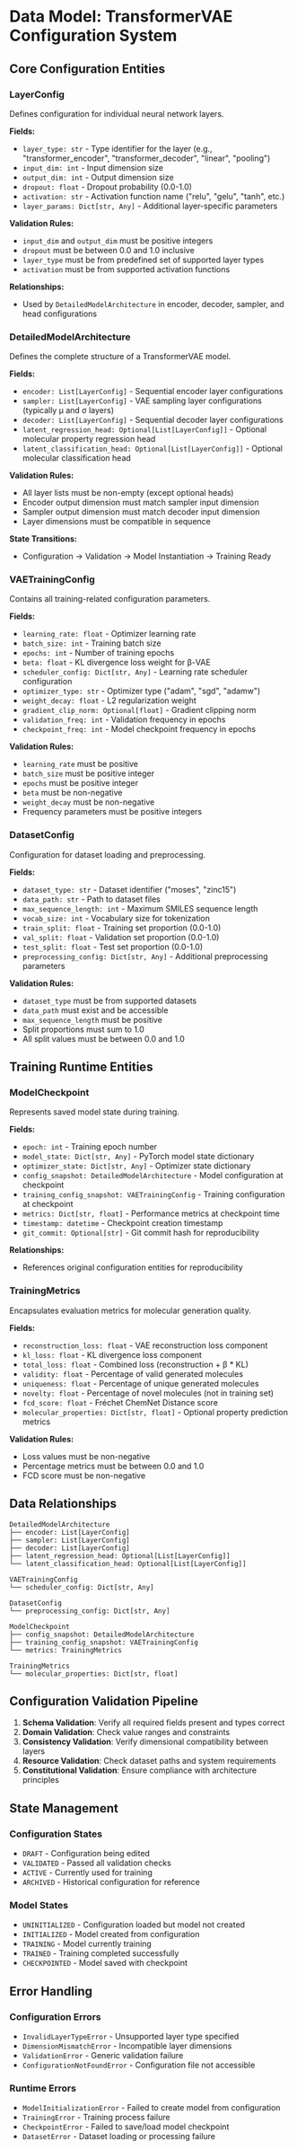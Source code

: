 # Data Model: TransformerVAE Configuration System

## Core Configuration Entities

### LayerConfig
Defines configuration for individual neural network layers.

**Fields:**
- `layer_type: str` - Type identifier for the layer (e.g., "transformer_encoder", "transformer_decoder", "linear", "pooling")
- `input_dim: int` - Input dimension size
- `output_dim: int` - Output dimension size
- `dropout: float` - Dropout probability (0.0-1.0)
- `activation: str` - Activation function name ("relu", "gelu", "tanh", etc.)
- `layer_params: Dict[str, Any]` - Additional layer-specific parameters

**Validation Rules:**
- `input_dim` and `output_dim` must be positive integers
- `dropout` must be between 0.0 and 1.0 inclusive
- `layer_type` must be from predefined set of supported layer types
- `activation` must be from supported activation functions

**Relationships:**
- Used by `DetailedModelArchitecture` in encoder, decoder, sampler, and head configurations

### DetailedModelArchitecture
Defines the complete structure of a TransformerVAE model.

**Fields:**
- `encoder: List[LayerConfig]` - Sequential encoder layer configurations
- `sampler: List[LayerConfig]` - VAE sampling layer configurations (typically μ and σ layers)
- `decoder: List[LayerConfig]` - Sequential decoder layer configurations
- `latent_regression_head: Optional[List[LayerConfig]]` - Optional molecular property regression head
- `latent_classification_head: Optional[List[LayerConfig]]` - Optional molecular classification head

**Validation Rules:**
- All layer lists must be non-empty (except optional heads)
- Encoder output dimension must match sampler input dimension
- Sampler output dimension must match decoder input dimension
- Layer dimensions must be compatible in sequence

**State Transitions:**
- Configuration → Validation → Model Instantiation → Training Ready

### VAETrainingConfig
Contains all training-related configuration parameters.

**Fields:**
- `learning_rate: float` - Optimizer learning rate
- `batch_size: int` - Training batch size
- `epochs: int` - Number of training epochs
- `beta: float` - KL divergence loss weight for β-VAE
- `scheduler_config: Dict[str, Any]` - Learning rate scheduler configuration
- `optimizer_type: str` - Optimizer type ("adam", "sgd", "adamw")
- `weight_decay: float` - L2 regularization weight
- `gradient_clip_norm: Optional[float]` - Gradient clipping norm
- `validation_freq: int` - Validation frequency in epochs
- `checkpoint_freq: int` - Model checkpoint frequency in epochs

**Validation Rules:**
- `learning_rate` must be positive
- `batch_size` must be positive integer
- `epochs` must be positive integer
- `beta` must be non-negative
- `weight_decay` must be non-negative
- Frequency parameters must be positive integers

### DatasetConfig
Configuration for dataset loading and preprocessing.

**Fields:**
- `dataset_type: str` - Dataset identifier ("moses", "zinc15")
- `data_path: str` - Path to dataset files
- `max_sequence_length: int` - Maximum SMILES sequence length
- `vocab_size: int` - Vocabulary size for tokenization
- `train_split: float` - Training set proportion (0.0-1.0)
- `val_split: float` - Validation set proportion (0.0-1.0)
- `test_split: float` - Test set proportion (0.0-1.0)
- `preprocessing_config: Dict[str, Any]` - Additional preprocessing parameters

**Validation Rules:**
- `dataset_type` must be from supported datasets
- `data_path` must exist and be accessible
- `max_sequence_length` must be positive
- Split proportions must sum to 1.0
- All split values must be between 0.0 and 1.0

## Training Runtime Entities

### ModelCheckpoint
Represents saved model state during training.

**Fields:**
- `epoch: int` - Training epoch number
- `model_state: Dict[str, Any]` - PyTorch model state dictionary
- `optimizer_state: Dict[str, Any]` - Optimizer state dictionary
- `config_snapshot: DetailedModelArchitecture` - Model configuration at checkpoint
- `training_config_snapshot: VAETrainingConfig` - Training configuration at checkpoint
- `metrics: Dict[str, float]` - Performance metrics at checkpoint time
- `timestamp: datetime` - Checkpoint creation timestamp
- `git_commit: Optional[str]` - Git commit hash for reproducibility

**Relationships:**
- References original configuration entities for reproducibility

### TrainingMetrics
Encapsulates evaluation metrics for molecular generation quality.

**Fields:**
- `reconstruction_loss: float` - VAE reconstruction loss component
- `kl_loss: float` - KL divergence loss component
- `total_loss: float` - Combined loss (reconstruction + β * KL)
- `validity: float` - Percentage of valid generated molecules
- `uniqueness: float` - Percentage of unique generated molecules
- `novelty: float` - Percentage of novel molecules (not in training set)
- `fcd_score: float` - Fréchet ChemNet Distance score
- `molecular_properties: Dict[str, float]` - Optional property prediction metrics

**Validation Rules:**
- Loss values must be non-negative
- Percentage metrics must be between 0.0 and 1.0
- FCD score must be non-negative

## Data Relationships

```
DetailedModelArchitecture
├── encoder: List[LayerConfig]
├── sampler: List[LayerConfig]
├── decoder: List[LayerConfig]
├── latent_regression_head: Optional[List[LayerConfig]]
└── latent_classification_head: Optional[List[LayerConfig]]

VAETrainingConfig
└── scheduler_config: Dict[str, Any]

DatasetConfig
└── preprocessing_config: Dict[str, Any]

ModelCheckpoint
├── config_snapshot: DetailedModelArchitecture
├── training_config_snapshot: VAETrainingConfig
└── metrics: TrainingMetrics

TrainingMetrics
└── molecular_properties: Dict[str, float]
```

## Configuration Validation Pipeline

1. **Schema Validation**: Verify all required fields present and types correct
2. **Domain Validation**: Check value ranges and constraints
3. **Consistency Validation**: Verify dimensional compatibility between layers
4. **Resource Validation**: Check dataset paths and system requirements
5. **Constitutional Validation**: Ensure compliance with architecture principles

## State Management

### Configuration States
- `DRAFT` - Configuration being edited
- `VALIDATED` - Passed all validation checks
- `ACTIVE` - Currently used for training
- `ARCHIVED` - Historical configuration for reference

### Model States
- `UNINITIALIZED` - Configuration loaded but model not created
- `INITIALIZED` - Model created from configuration
- `TRAINING` - Model currently training
- `TRAINED` - Training completed successfully
- `CHECKPOINTED` - Model saved with checkpoint

## Error Handling

### Configuration Errors
- `InvalidLayerTypeError` - Unsupported layer type specified
- `DimensionMismatchError` - Incompatible layer dimensions
- `ValidationError` - Generic validation failure
- `ConfigurationNotFoundError` - Configuration file not accessible

### Runtime Errors
- `ModelInitializationError` - Failed to create model from configuration
- `TrainingError` - Training process failure
- `CheckpointError` - Failed to save/load model checkpoint
- `DatasetError` - Dataset loading or processing failure